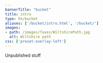 ```yaml
---
bannerTitle: "bucket" 
title: intro
type: hk/bucket
aliases: ['/bucket/intro.html', '/bucket/']
images:
- path: /images/faves/WiltshirePath.jpg 
  alt: Wiltshire path
css: ['preset-overlay-left']
---
```


Unpublished stuff



